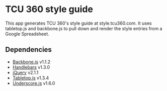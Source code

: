 TCU 360 style guide
=====
This app generates TCU 360's style guide at style.tcu360.com. It uses tabletop.js and backbone.js to pull down and render the style entries from a Google Spreadsheet.

Dependencies
-----
* [Backbone.js](https://github.com/jashkenas/backbone) v1.1.2
* [Handlebars](http://github.com/wycats/handlebars.js/) v1.3.0
* [jQuery](https://github.com/jquery/jquery) v2.1.1
* [Tabletop.js](https://github.com/jsoma/tabletop) v1.3.4
* [Underscore.js](https://github.com/jashkenas/underscore) v1.6.0